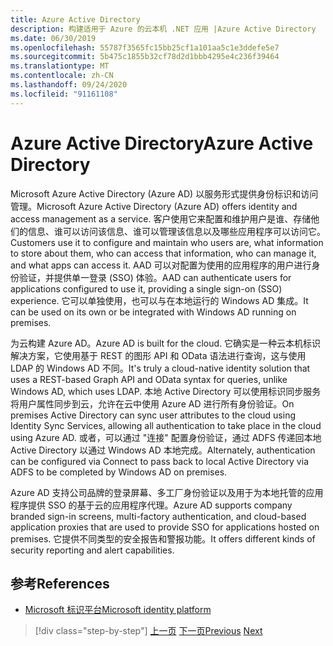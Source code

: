 ```yaml
---
title: Azure Active Directory
description: 构建适用于 Azure 的云本机 .NET 应用 |Azure Active Directory
ms.date: 06/30/2019
ms.openlocfilehash: 55787f3565fc15bb25cf1a101aa5c1e3ddefe5e7
ms.sourcegitcommit: 5b475c1855b32cf78d2d1bbb4295e4c236f39464
ms.translationtype: MT
ms.contentlocale: zh-CN
ms.lasthandoff: 09/24/2020
ms.locfileid: "91161108"
---
```

# <a name="azure-active-directory"></a><span data-ttu-id="e9386-103">Azure Active Directory</span><span class="sxs-lookup"><span data-stu-id="e9386-103">Azure Active Directory</span></span>

<span data-ttu-id="e9386-104">Microsoft Azure Active Directory (Azure AD) 以服务形式提供身份标识和访问管理。</span><span class="sxs-lookup"><span data-stu-id="e9386-104">Microsoft Azure Active Directory (Azure AD) offers identity and access management as a service.</span></span> <span data-ttu-id="e9386-105">客户使用它来配置和维护用户是谁、存储他们的信息、谁可以访问该信息、谁可以管理该信息以及哪些应用程序可以访问它。</span><span class="sxs-lookup"><span data-stu-id="e9386-105">Customers use it to configure and maintain who users are, what information to store about them, who can access that information, who can manage it, and what apps can access it.</span></span> <span data-ttu-id="e9386-106">AAD 可以对配置为使用的应用程序的用户进行身份验证，并提供单一登录 (SSO) 体验。</span><span class="sxs-lookup"><span data-stu-id="e9386-106">AAD can authenticate users for applications configured to use it, providing a single sign-on (SSO) experience.</span></span> <span data-ttu-id="e9386-107">它可以单独使用，也可以与在本地运行的 Windows AD 集成。</span><span class="sxs-lookup"><span data-stu-id="e9386-107">It can be used on its own or be integrated with Windows AD running on premises.</span></span>

<span data-ttu-id="e9386-108">为云构建 Azure AD。</span><span class="sxs-lookup"><span data-stu-id="e9386-108">Azure AD is built for the cloud.</span></span> <span data-ttu-id="e9386-109">它确实是一种云本机标识解决方案，它使用基于 REST 的图形 API 和 OData 语法进行查询，这与使用 LDAP 的 Windows AD 不同。</span><span class="sxs-lookup"><span data-stu-id="e9386-109">It's truly a cloud-native identity solution that uses a REST-based Graph API and OData syntax for queries, unlike Windows AD, which uses LDAP.</span></span> <span data-ttu-id="e9386-110">本地 Active Directory 可以使用标识同步服务将用户属性同步到云，允许在云中使用 Azure AD 进行所有身份验证。</span><span class="sxs-lookup"><span data-stu-id="e9386-110">On premises Active Directory can sync user attributes to the cloud using Identity Sync Services, allowing all authentication to take place in the cloud using Azure AD.</span></span> <span data-ttu-id="e9386-111">或者，可以通过 "连接" 配置身份验证，通过 ADFS 传递回本地 Active Directory 以通过 Windows AD 本地完成。</span><span class="sxs-lookup"><span data-stu-id="e9386-111">Alternately, authentication can be configured via Connect to pass back to local Active Directory via ADFS to be completed by Windows AD on premises.</span></span>

<span data-ttu-id="e9386-112">Azure AD 支持公司品牌的登录屏幕、多工厂身份验证以及用于为本地托管的应用程序提供 SSO 的基于云的应用程序代理。</span><span class="sxs-lookup"><span data-stu-id="e9386-112">Azure AD supports company branded sign-in screens, multi-factory authentication, and cloud-based application proxies that are used to provide SSO for applications hosted on premises.</span></span> <span data-ttu-id="e9386-113">它提供不同类型的安全报告和警报功能。</span><span class="sxs-lookup"><span data-stu-id="e9386-113">It offers different kinds of security reporting and alert capabilities.</span></span>

## <a name="references"></a><span data-ttu-id="e9386-114">参考</span><span class="sxs-lookup"><span data-stu-id="e9386-114">References</span></span>

- [<span data-ttu-id="e9386-115">Microsoft 标识平台</span><span class="sxs-lookup"><span data-stu-id="e9386-115">Microsoft identity platform</span></span>](/azure/active-directory/develop/)

>[!div class="step-by-step"]
><span data-ttu-id="e9386-116">[上一页](authentication-authorization.md)
>[下一页](identity-server.md)</span><span class="sxs-lookup"><span data-stu-id="e9386-116">[Previous](authentication-authorization.md)
[Next](identity-server.md)</span></span>
